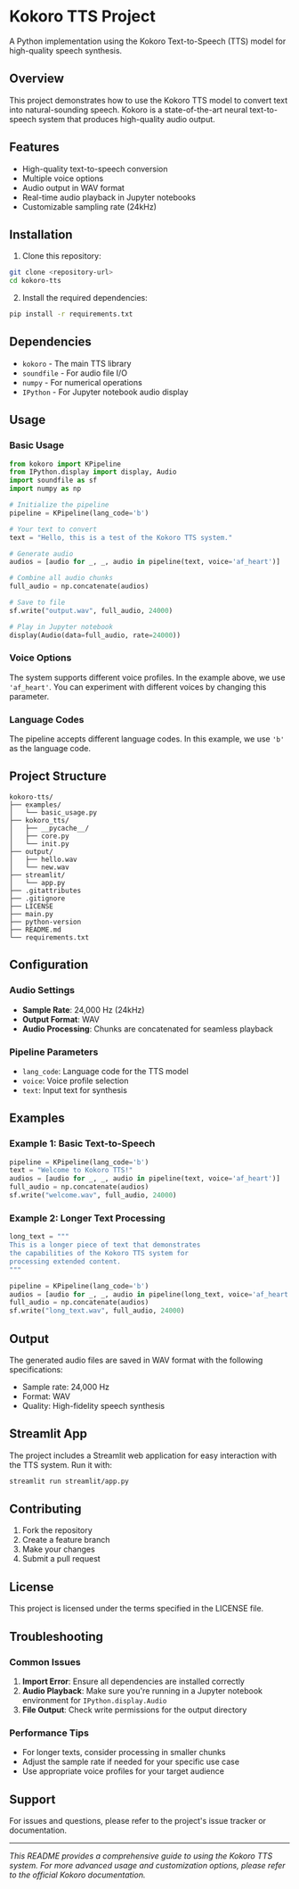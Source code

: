 # Kokoro TTS Project

A Python implementation using the Kokoro Text-to-Speech (TTS) model for high-quality speech synthesis.

## Overview

This project demonstrates how to use the Kokoro TTS model to convert text into natural-sounding speech. Kokoro is a state-of-the-art neural text-to-speech system that produces high-quality audio output.

## Features

- High-quality text-to-speech conversion
- Multiple voice options
- Audio output in WAV format
- Real-time audio playback in Jupyter notebooks
- Customizable sampling rate (24kHz)

## Installation

1. Clone this repository:
```bash
git clone <repository-url>
cd kokoro-tts
```

2. Install the required dependencies:
```bash
pip install -r requirements.txt
```

## Dependencies

- `kokoro` - The main TTS library
- `soundfile` - For audio file I/O
- `numpy` - For numerical operations
- `IPython` - For Jupyter notebook audio display

## Usage

### Basic Usage

```python
from kokoro import KPipeline
from IPython.display import display, Audio
import soundfile as sf
import numpy as np

# Initialize the pipeline
pipeline = KPipeline(lang_code='b')

# Your text to convert
text = "Hello, this is a test of the Kokoro TTS system."

# Generate audio
audios = [audio for _, _, audio in pipeline(text, voice='af_heart')]

# Combine all audio chunks
full_audio = np.concatenate(audios)

# Save to file
sf.write("output.wav", full_audio, 24000)

# Play in Jupyter notebook
display(Audio(data=full_audio, rate=24000))
```

### Voice Options

The system supports different voice profiles. In the example above, we use `'af_heart'`. You can experiment with different voices by changing this parameter.

### Language Codes

The pipeline accepts different language codes. In this example, we use `'b'` as the language code.

## Project Structure

```
kokoro-tts/
├── examples/
│   └── basic_usage.py
├── kokoro_tts/
│   ├── __pycache__/
│   ├── core.py
│   └── init.py
├── output/
│   ├── hello.wav
│   └── new.wav
├── streamlit/
│   └── app.py
├── .gitattributes
├── .gitignore
├── LICENSE
├── main.py
├── python-version
├── README.md
└── requirements.txt
```

## Configuration

### Audio Settings

- **Sample Rate**: 24,000 Hz (24kHz)
- **Output Format**: WAV
- **Audio Processing**: Chunks are concatenated for seamless playback

### Pipeline Parameters

- `lang_code`: Language code for the TTS model
- `voice`: Voice profile selection
- `text`: Input text for synthesis

## Examples

### Example 1: Basic Text-to-Speech

```python
pipeline = KPipeline(lang_code='b')
text = "Welcome to Kokoro TTS!"
audios = [audio for _, _, audio in pipeline(text, voice='af_heart')]
full_audio = np.concatenate(audios)
sf.write("welcome.wav", full_audio, 24000)
```

### Example 2: Longer Text Processing

```python
long_text = """
This is a longer piece of text that demonstrates 
the capabilities of the Kokoro TTS system for 
processing extended content.
"""

pipeline = KPipeline(lang_code='b')
audios = [audio for _, _, audio in pipeline(long_text, voice='af_heart')]
full_audio = np.concatenate(audios)
sf.write("long_text.wav", full_audio, 24000)
```

## Output

The generated audio files are saved in WAV format with the following specifications:
- Sample rate: 24,000 Hz
- Format: WAV
- Quality: High-fidelity speech synthesis

## Streamlit App

The project includes a Streamlit web application for easy interaction with the TTS system. Run it with:

```bash
streamlit run streamlit/app.py
```

## Contributing

1. Fork the repository
2. Create a feature branch
3. Make your changes
4. Submit a pull request

## License

This project is licensed under the terms specified in the LICENSE file.

## Troubleshooting

### Common Issues

1. **Import Error**: Ensure all dependencies are installed correctly
2. **Audio Playback**: Make sure you're running in a Jupyter notebook environment for `IPython.display.Audio`
3. **File Output**: Check write permissions for the output directory

### Performance Tips

- For longer texts, consider processing in smaller chunks
- Adjust the sample rate if needed for your specific use case
- Use appropriate voice profiles for your target audience

## Support

For issues and questions, please refer to the project's issue tracker or documentation.

---

*This README provides a comprehensive guide to using the Kokoro TTS system. For more advanced usage and customization options, please refer to the official Kokoro documentation.*
